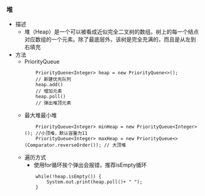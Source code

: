 ### 堆
+ 描述
    + 堆（Heap）是一个可以被看成近似完全二叉树的数组。树上的每一个结点对应数组的一个元素。除了最底层外，该树是完全充满的，而且是从左到右填充
+ 方法
    + PriorityQueue
        ```
            PriorityQuene<Integer> heap = new PriorityQuene<>();
            // 新建优先队列
            heap.add()
            // 增加元素
            heap.poll()
            // 弹出堆顶元素
        ```
    + 最大堆最小堆
        ```
            PriorityQueue<Integer> minHeap = new PriorityQueue<Integer>(); //小顶堆，默认容量为11
            PriorityQueue<Integer> maxHeap = new PriorityQueue<>(Comparator.reverseOrder()); // 大顶堆
        ```
    + 遍历方式
        + 使用for循环挨个弹出会报错，推荐isEmpty循环
        ```
            while(!heap.isEmpty()) {
                System.out.print(heap.poll()+ " ");
            }
        ```